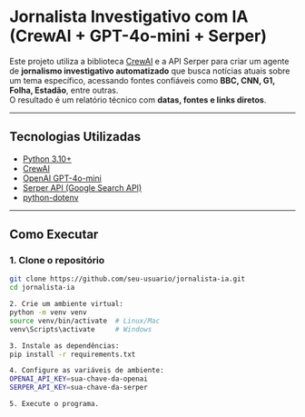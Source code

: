 # Jornalista Investigativo com IA (CrewAI + GPT-4o-mini + Serper)

Este projeto utiliza a biblioteca [CrewAI](https://docs.crewai.com) e a API Serper para criar um agente de **jornalismo investigativo automatizado** que busca notícias atuais sobre um tema específico, acessando fontes confiáveis como **BBC, CNN, G1, Folha, Estadão**, entre outras.  
O resultado é um relatório técnico com **datas, fontes e links diretos**.

---

## Tecnologias Utilizadas

- [Python 3.10+](https://www.python.org/)
- [CrewAI](https://github.com/joaomdmoura/crewAI)
- [OpenAI GPT-4o-mini](https://openai.com/)
- [Serper API (Google Search API)](https://serper.dev/)
- [python-dotenv](https://pypi.org/project/python-dotenv/)

---

## Como Executar

### 1. Clone o repositório

```bash
git clone https://github.com/seu-usuario/jornalista-ia.git
cd jornalista-ia

2. Crie um ambiente virtual:
python -m venv venv
source venv/bin/activate  # Linux/Mac
venv\Scripts\activate     # Windows

3. Instale as dependências:
pip install -r requirements.txt

4. Configure as variáveis de ambiente:
OPENAI_API_KEY=sua-chave-da-openai
SERPER_API_KEY=sua-chave-da-serper

5. Execute o programa.
